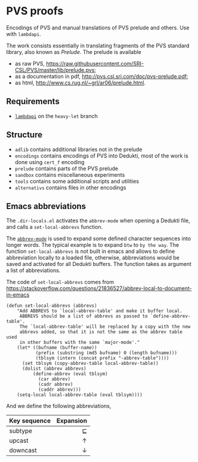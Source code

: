 # PVS proofs

Encodings of PVS and manual translations of PVS prelude and others.
Use with `lambdapi`.

The work consists essentially in translating fragments of the PVS standard
library, also known as _Prelude_. The prelude is available
- as raw PVS,
  <https://raw.githubusercontent.com/SRI-CSL/PVS/master/lib/prelude.pvs>;
- as a documentation in pdf,
  <http://pvs.csl.sri.com/doc/pvs-prelude.pdf>;
- as html, <http://www.cs.rug.nl/~grl/ar06/prelude.html>.


## Requirements
- [`lambdapi`](https://github.com/gabrielhdt/lambdapi.git) on the `heavy-let`
  branch

## Structure
- `adlib` contains additional libraries not in the prelude
- `encodings` contains encodings of PVS into Dedukti, most of the work is done
  using `cert_f` encoding
- `prelude` contains parts of the PVS prelude
- `sandbox` contains miscellaneous experiments
- `tools` contains some additional scripts and utilities
- `alternativs` contains files in other encodings

## Emacs abbreviations
The `.dir-locals.el` activates the `abbrev-mode` when opening a Dedukti file,
and calls a `set-local-abbrevs` function.

The
[`abbrev-mode`](https://www.gnu.org/software/emacs/manual/html_node/emacs/Abbrevs.html)
is used to expand some defined character sequences into longer words.
The typical example is to expand `btw` to `by the way`.
The function `set-local-abbrevs` is not built in emacs and 
allows to define abbreviation locally to a loaded file, 
otherwise, abbreviations would be saved and activated for all
Dedukti buffers. The function takes as argument a list of abbreviations.

The code of `set-local-abbrevs` comes from
<https://stackoverflow.com/questions/21836527/abbrev-local-to-document-in-emacs>
``` emacs-lisp
(defun set-local-abbrevs (abbrevs)
    "Add ABBREVS to `local-abbrev-table' and make it buffer local.
     ABBREVS should be a list of abbrevs as passed to `define-abbrev-table'.
     The `local-abbrev-table' will be replaced by a copy with the new 
     abbrevs added, so that it is not the same as the abbrev table used
     in other buffers with the same `major-mode'."
    (let* ((bufname (buffer-name))
           (prefix (substring (md5 bufname) 0 (length bufname)))
           (tblsym (intern (concat prefix "-abbrev-table"))))
      (set tblsym (copy-abbrev-table local-abbrev-table))
      (dolist (abbrev abbrevs)
          (define-abbrev (eval tblsym)
            (car abbrev)
            (cadr abbrev)
            (caddr abbrev)))
    (setq-local local-abbrev-table (eval tblsym))))
```

And we define the following abbreviations,

| Key sequence | Expansion |
|:-------------|----------:|
| subtype      |         ⊑ |
| upcast       |         ↑ |
| downcast     |         ↓ |
